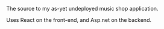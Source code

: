 The source to my as-yet undeployed music shop application. 

Uses React on the front-end, and Asp.net on the backend.
